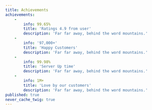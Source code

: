 ```yaml
---
title: Achievements
achievements:
    -
        info: 99.65%
        title: 'Ratings 4.9 from user'
        description: 'Far far away, behind the word mountains.'
    -
        info: '97,000+'
        title: 'Happy Customers'
        description: 'Far far away, behind the word mountains.'
    -
        info: 99.98%
        title: 'Server Up time'
        description: 'Far far away, behind the word mountains.'
    -
        info: 1M+
        title: 'Love by our customers'
        description: 'Far far away, behind the word mountains.'
published: true
never_cache_twig: true
---
```


